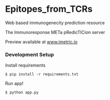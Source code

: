 # Epitopes_from_TCRs
Web based immunogenecity prediction resource


The Immunoresponse METa pRedicTICion server 

Preview available at www.imetric.io 

### Development Setup
Install requirements
```
$ pip install -r requirements.txt
```
Run app!
```
$ python app.py
```


